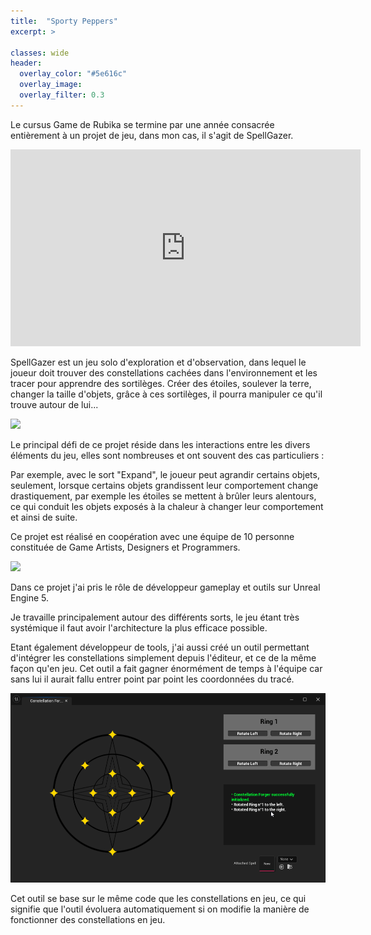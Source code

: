 ```yaml
---
title:  "Sporty Peppers"
excerpt: >
  
classes: wide
header:
  overlay_color: "#5e616c"
  overlay_image: 
  overlay_filter: 0.3
---
```


Le cursus Game de Rubika se termine par une année consacrée entièrement à un projet de jeu, dans mon cas, il s'agit de SpellGazer.

<div style="text-align: center;">
  <iframe width="560" height="315" src="https://www.youtube.com/embed/xbCpQNIc25s" title="Spellgazer Trailer" frameborder="0" allowfullscreen></iframe>
</div>


SpellGazer est un jeu solo d'exploration et d'observation, dans lequel le joueur doit trouver des constellations cachées dans l'environnement et les tracer pour apprendre des sortilèges. Créer des étoiles, soulever la terre, changer la taille d'objets, grâce à ces sortilèges, il pourra manipuler ce qu'il trouve autour de lui...

![](../assets/images/spellgazer-learning-spell.gif)

Le principal défi de ce projet réside dans les interactions entre les divers éléments du jeu, elles sont nombreuses et ont souvent des cas particuliers :

Par exemple, avec le sort "Expand", le joueur peut agrandir certains objets, seulement, lorsque certains objets grandissent leur comportement change drastiquement, par exemple les étoiles se mettent à brûler leurs alentours, ce qui conduit les objets exposés à la chaleur à changer leur comportement et ainsi de suite.

Ce projet est réalisé en coopération avec une équipe de 10 personne constituée de Game Artists, Designers et Programmers.

![](../assets/images/spellgazer-burn.gif)

Dans ce projet j'ai pris le rôle de développeur gameplay et outils sur Unreal Engine 5. 

Je travaille principalement autour des différents sorts, le jeu étant très systémique il faut avoir l'architecture la plus efficace possible.

Etant également développeur de tools, j'ai aussi créé un outil permettant d'intégrer les constellations simplement depuis l'éditeur, et ce de la même façon qu'en jeu. Cet outil a fait gagner énormément de temps à l'équipe car sans lui il aurait fallu entrer point par point les coordonnées du tracé. 

![](../assets/images/spellgazer-constellation-forger.gif)

Cet outil se base sur le même code que les constellations en jeu, ce qui signifie que l'outil évoluera automatiquement si on modifie la manière de fonctionner des constellations en jeu.